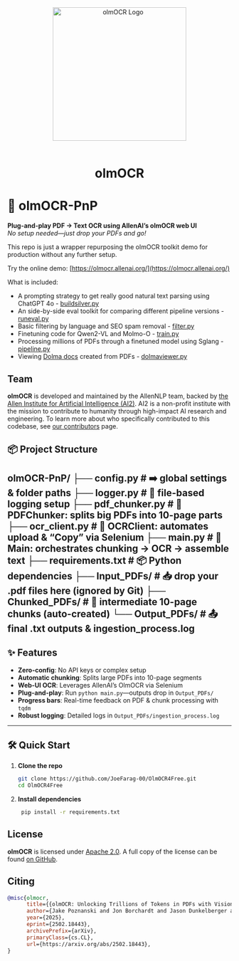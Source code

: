<div align="center">
  <!-- <img src="https://github.com/allenai/OLMo/assets/8812459/774ac485-a535-4768-8f7c-db7be20f5cc3" width="300"/> -->
<img src="https://github.com/user-attachments/assets/d70c8644-3e64-4230-98c3-c52fddaeccb6" alt="olmOCR Logo" width="300"/>
<br/>
  <br>
  <h1>olmOCR</h1>
</div>

# 🚀 olmOCR-PnP

**Plug-and-play PDF → Text OCR using AllenAI’s olmOCR web UI**  
_No setup needed—just drop your PDFs and go!_

This repo is just a wrapper repurposing the olmOCR toolkit demo for production without any further setup.

Try the online demo: [https://olmocr.allenai.org/](https://olmocr.allenai.org/)

What is included:
 - A prompting strategy to get really good natural text parsing using ChatGPT 4o - [buildsilver.py](https://github.com/allenai/olmocr/blob/main/olmocr/data/buildsilver.py)
 - An side-by-side eval toolkit for comparing different pipeline versions - [runeval.py](https://github.com/allenai/olmocr/blob/main/olmocr/eval/runeval.py)
 - Basic filtering by language and SEO spam removal - [filter.py](https://github.com/allenai/olmocr/blob/main/olmocr/filter/filter.py)
 - Finetuning code for Qwen2-VL and Molmo-O - [train.py](https://github.com/allenai/olmocr/blob/main/olmocr/train/train.py)
 - Processing millions of PDFs through a finetuned model using Sglang - [pipeline.py](https://github.com/allenai/olmocr/blob/main/olmocr/pipeline.py)
 - Viewing [Dolma docs](https://github.com/allenai/dolma) created from PDFs - [dolmaviewer.py](https://github.com/allenai/olmocr/blob/main/olmocr/viewer/dolmaviewer.py)

## Team

<!-- start team -->

**olmOCR** is developed and maintained by the AllenNLP team, backed by [the Allen Institute for Artificial Intelligence (AI2)](https://allenai.org/).
AI2 is a non-profit institute with the mission to contribute to humanity through high-impact AI research and engineering.
To learn more about who specifically contributed to this codebase, see [our contributors](https://github.com/allenai/olmocr/graphs/contributors) page.

<!-- end team -->

## 📦 Project Structure
olmOCR-PnP/
├── config.py # ➡️ global settings & folder paths
├── logger.py # 📝 file-based logging setup
├── pdf_chunker.py # 📄 PDFChunker: splits big PDFs into 10-page parts
├── ocr_client.py # 🤖 OCRClient: automates upload & “Copy” via Selenium
├── main.py # 🎯 Main: orchestrates chunking → OCR → assemble text
├── requirements.txt # 📦 Python dependencies
├── Input_PDFs/ # 📥 drop your .pdf files here (ignored by Git)
├── Chunked_PDFs/ # 🔀 intermediate 10-page chunks (auto-created)
└── Output_PDFs/ # 📤 final .txt outputs & ingestion_process.log
---

## ✨ Features

- **Zero-config**: No API keys or complex setup  
- **Automatic chunking**: Splits large PDFs into 10-page segments  
- **Web-UI OCR**: Leverages AllenAI’s OlmOCR via Selenium  
- **Plug-and-play**: Run `python main.py`—outputs drop in `Output_PDFs/`  
- **Progress bars**: Real-time feedback on PDF & chunk processing with `tqdm`  
- **Robust logging**: Detailed logs in `Output_PDFs/ingestion_process.log`

---
## 🛠️ Quick Start

1. **Clone the repo**  
   ```bash
   git clone https://github.com/JoeFarag-00/OlmOCR4Free.git
   cd OlmOCR4Free

2. **Install dependencies**  
   ```bash
    pip install -r requirements.txt

## License

<!-- start license -->

**olmOCR** is licensed under [Apache 2.0](https://www.apache.org/licenses/LICENSE-2.0).
A full copy of the license can be found [on GitHub](https://github.com/allenai/olmocr/blob/main/LICENSE).

<!-- end license -->

## Citing

```bibtex
@misc{olmocr,
      title={{olmOCR: Unlocking Trillions of Tokens in PDFs with Vision Language Models}},
      author={Jake Poznanski and Jon Borchardt and Jason Dunkelberger and Regan Huff and Daniel Lin and Aman Rangapur and Christopher Wilhelm and Kyle Lo and Luca Soldaini},
      year={2025},
      eprint={2502.18443},
      archivePrefix={arXiv},
      primaryClass={cs.CL},
      url={https://arxiv.org/abs/2502.18443},
}
```
